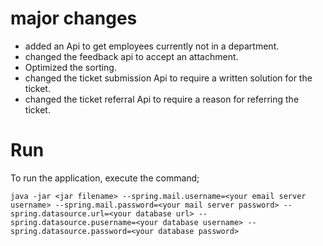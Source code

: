  # major changes

- added an Api to get employees currently not in a department.
- changed the feedback api to accept an attachment.
- Optimized the sorting.
- changed the ticket submission Api to require a written solution for the ticket.
- changed the ticket referral Api to require a reason for referring the ticket.

# Run
To run the application, execute the command;

`java -jar <jar filename> --spring.mail.username=<your email server username> --spring.mail.password=<your mail server password> --spring.datasource.url=<your database url> --spring.datasource.pusername=<your database username> --spring.datasource.password=<your database password>`
